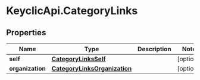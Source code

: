 # KeyclicApi.CategoryLinks

## Properties
Name | Type | Description | Notes
------------ | ------------- | ------------- | -------------
**self** | [**CategoryLinksSelf**](CategoryLinksSelf.md) |  | [optional] 
**organization** | [**CategoryLinksOrganization**](CategoryLinksOrganization.md) |  | [optional] 


